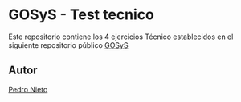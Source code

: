 # GOSyS - Test tecnico

Este repositorio contiene los 4 ejercicios Técnico establecidos en el siguiente repositorio público [GOSyS](https://github.com/istadius/hhrrtest2021/blob/main/README.md)


## Autor
[Pedro Nieto](https://www.linkedin.com/in/pedro-nieto-984361165/)
